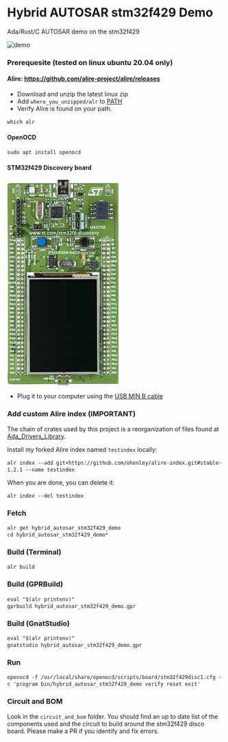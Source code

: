 # Hybrid AUTOSAR stm32f429 Demo

Ada/Rust/C AUTOSAR demo on the stm32f429

![demo](https://raw.githubusercontent.com/ohenley/hybrid_autosar_stm32f429_demo/main/circuit_and_dom/autosar_demo_web.png) 

### Prerequesite (tested on linux ubuntu 20.04 only)

#### Alire: https://github.com/alire-project/alire/releases
- Download and unzip the latest linux zip
- Add `where_you_unzipped/alr` to [PATH](https://phoenixnap.com/kb/linux-add-to-path)  
- Verify Alire is found on your path. 
```console   
which alr
```

#### OpenOCD
```console
sudo apt install openocd
```

#### STM32f429 Discovery board
![stm32f429disco](https://raw.githubusercontent.com/ohenley/blinky_stm32f429disco/main/stm32f429disco.jpg)   
- Plug it to your computer using the [USB MIN B cable](https://www.reviewgeek.com/53587/usb-explained-all-the-different-types-and-what-theyre-used-for/)

### Add custom Alire index (IMPORTANT)
The chain of crates used by this project is a reorganization of files found at [Ada_Drivers_Library](https://github.com/AdaCore/Ada_Drivers_Library).

Install my forked Alire index named `testindex` locally:
```
alr index --add git+https://github.com/ohenley/alire-index.git#stable-1.2.1 --name testindex
```

When you are done, you can delete it:
```
alr index --del testindex
```

### Fetch 
```console
alr get hybrid_autosar_stm32f429_demo
cd hybrid_autosar_stm32f429_demo*
```  

### Build (Terminal)
```console
alr build
```

### Build (GPRBuild)
```console
eval "$(alr printenv)"
gprbuild hybrid_autosar_stm32f429_demo.gpr
```

### Build (GnatStudio)
```console
eval "$(alr printenv)"
gnatstudio hybrid_autosar_stm32f429_demo.gpr
```

### Run

```console
openocd -f /usr/local/share/openocd/scripts/board/stm32f429disc1.cfg -c 'program bin/hybrid_autosar_stm32f429_demo verify reset exit'
```    

### Circuit and BOM

Look in the `circuit_and_bom` folder. You should find an up to date list of the components used and the circuit to build around the stm32f429 disco board. Please make a PR if you identify and fix errors.
